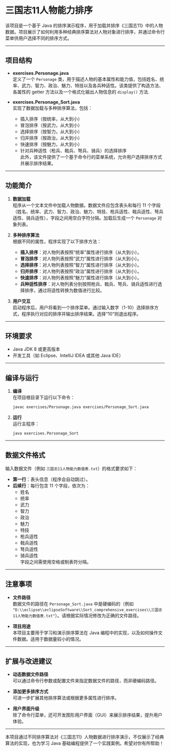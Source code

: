 # 三国志11人物能力排序

该项目是一个基于 Java 的排序演示程序，用于加载并排序《三国志11》中的人物数据。项目展示了如何利用多种经典排序算法对人物对象进行排序，并通过命令行菜单供用户选择不同的排序方式。

---

## 项目结构

- **exercises.Personage.java**  
  定义了一个 `Personage` 类，用于描述人物的基本属性和能力值，包括姓名、统率、武力、智力、政治、魅力、特技以及各兵种适性。该类提供了构造方法、各属性的 getter 方法以及一个格式化输出人物信息的 `display()` 方法.  

- **exercises.Personage_Sort.java**  
  实现了数据加载与多种排序算法，包括：  
  - 插入排序（按统率，从大到小）  
  - 冒泡排序（按武力，从大到小）  
  - 选择排序（按智力，从大到小）  
  - 归并排序（按政治，从大到小）  
  - 快速排序（按魅力，从大到小）  
  - 针对兵种适性（枪兵、戟兵、弩兵、骑兵）的选择排序  
  此外，该文件提供了一个基于命令行的菜单系统，允许用户选择排序方式并展示排序结果。  


---

## 功能简介

1. **数据加载**  
   程序从一个文本文件中加载人物数据。数据文件应包含表头和每行 11 个字段（姓名、统率、武力、智力、政治、魅力、特技、枪兵适性、戟兵适性、弩兵适性、骑兵适性），字段之间用空白字符分隔。加载后生成一个 `Personage` 对象列表。

2. **多种排序算法**  
   根据不同的属性，程序实现了以下排序方法：
   - **插入排序**：对人物列表按照“统率”属性进行排序（从大到小）。
   - **冒泡排序**：对人物列表按照“武力”属性进行排序（从大到小）。
   - **选择排序**：对人物列表按照“智力”属性进行排序（从大到小）。
   - **归并排序**：对人物列表按照“政治”属性进行排序（从大到小）。
   - **快速排序**：对人物列表按照“魅力”属性进行排序（从大到小）。
   - **兵种适性排序**：对人物列表分别按照枪兵、戟兵、弩兵、骑兵适性进行选择排序，通过将适性转换为数值进行比较。

3. **用户交互**  
   启动程序后，用户将看到一个排序菜单。通过输入数字（1-10）选择排序方式，程序执行对应的排序并输出排序结果。选择“10”则退出程序。

---

## 环境要求

- Java JDK 8 或更高版本  
- 开发工具（如 Eclipse、IntelliJ IDEA 或其他 Java IDE）

---

## 编译与运行

1. **编译**  
   在项目根目录下运行以下命令：
   ```bash
   javac exercises/Personage.java exercises/Personage_Sort.java
   ```

2. **运行**  
   运行主程序：
   ```bash
   java exercises.Personage_Sort
   ```

---

## 数据文件格式

输入数据文件（例如 `三国志11人物能力数值表.txt`）的格式要求如下：
- **第一行**：表头信息（程序会自动跳过）。
- **后续行**：每行包含 11 个字段，依次为：
  - 姓名
  - 统率
  - 武力
  - 智力
  - 政治
  - 魅力
  - 特技
  - 枪兵适性
  - 戟兵适性
  - 弩兵适性
  - 骑兵适性  
  字段之间需使用空格或制表符分隔。

---

## 注意事项

- **文件路径**  
  数据文件的路径在 `Personage_Sort.java` 中是硬编码的（例如 `"D:\\eclipse\\eclipseSoftware\\Sort_comprehensive_exercises\\三国志11人物能力数值表.txt"`）。请根据实际情况修改为正确的文件路径。

- **项目用途**  
  本项目主要用于学习和演示排序算法在 Java 编程中的实现，以及如何操作文件数据。适用于数据量较小的情况。

---

## 扩展与改进建议

- **动态数据文件路径**  
  可以通过命令行参数或配置文件来指定数据文件的路径，而非硬编码路径。

- **添加更多排序方式**  
  可进一步扩展其他排序算法或根据更多属性进行排序。

- **用户界面升级**  
  除了命令行菜单，还可开发图形用户界面（GUI）来展示排序结果，提升用户体验。

---

本项目通过不同排序算法对《三国志11》人物数据进行排序演示，不仅展示了经典算法的实现，也为学习 Java 基础编程提供了一个实践案例。希望对你有所帮助！
